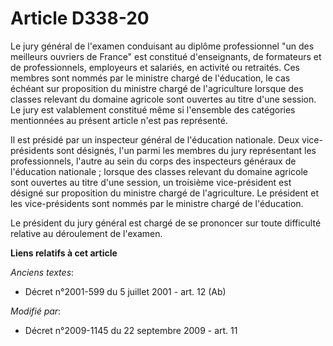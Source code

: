 # Article D338-20

Le jury général de l'examen conduisant au diplôme professionnel "un des meilleurs ouvriers de France" est constitué
d'enseignants, de formateurs et de professionnels, employeurs et salariés, en activité ou retraités. Ces membres sont nommés
par le ministre chargé de l'éducation, le cas échéant sur proposition du ministre chargé de l'agriculture lorsque des classes
relevant du domaine agricole sont ouvertes au titre d'une session. Le jury est valablement constitué même si l'ensemble des
catégories mentionnées au présent article n'est pas représenté.

Il est présidé par un inspecteur général de l'éducation nationale. Deux vice-présidents sont désignés, l'un parmi les membres
du jury représentant les professionnels, l'autre au sein du corps des inspecteurs généraux de l'éducation nationale ; lorsque
des classes relevant du domaine agricole sont ouvertes au titre d'une session, un troisième vice-président est désigné sur
proposition du ministre chargé de l'agriculture. Le président et les vice-présidents sont nommés par le ministre chargé de
l'éducation.

Le président du jury général est chargé de se prononcer sur toute difficulté relative au déroulement de l'examen.

**Liens relatifs à cet article**

_Anciens textes_:

  - Décret n°2001-599 du 5 juillet 2001 - art. 12 (Ab)

_Modifié par_:

  - Décret n°2009-1145 du 22 septembre 2009 - art. 11
